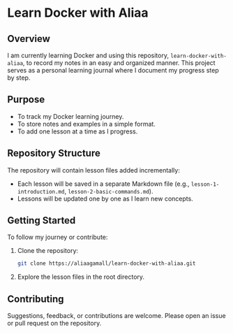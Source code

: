 # Learn Docker with Aliaa

## Overview

I am currently learning Docker and using this repository, `learn-docker-with-aliaa`, to record my notes in an easy and organized manner. This project serves as a personal learning journal where I document my progress step by step.

## Purpose

- To track my Docker learning journey.
- To store notes and examples in a simple format.
- To add one lesson at a time as I progress.

## Repository Structure

The repository will contain lesson files added incrementally:
- Each lesson will be saved in a separate Markdown file (e.g., `lesson-1-introduction.md`, `lesson-2-basic-commands.md`).
- Lessons will be updated one by one as I learn new concepts.

## Getting Started

To follow my journey or contribute:
1. Clone the repository:
   ```bash
   git clone https://aliaagamall/learn-docker-with-aliaa.git
   ```
2. Explore the lesson files in the root directory.



## Contributing

Suggestions, feedback, or contributions are welcome. Please open an issue or pull request on the repository.
